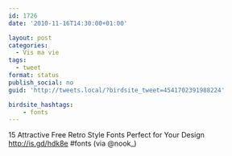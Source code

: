 ```yaml
---
id: 1726
date: '2010-11-16T14:30:00+01:00'

layout: post
categories:
  - Vis ma vie
tags:
  - tweet
format: status
publish_social: no
guid: 'http://tweets.local/?birdsite_tweet=4541702391988224'

birdsite_hashtags:
    - fonts
---
```


15 Attractive Free Retro Style Fonts Perfect for Your Design http://is.gd/hdk8e #fonts (via @nook\_)